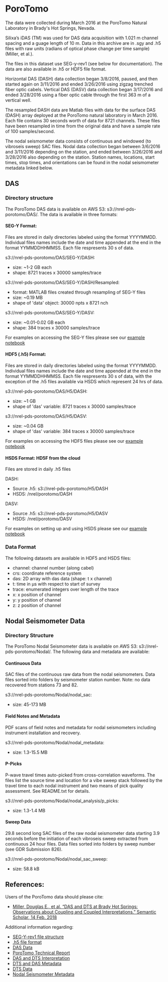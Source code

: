# PoroTomo

The data were collected during March 2016 at the PoroTomo Natural Laboratory
in Brady's Hot Springs, Nevada.

Silixa’s iDAS (TM) was used for DAS data acquisition with 1.021 m channel
spacing and a guage length of 10 m. Data in this archive are in .sgy and .h5
files with raw units (radians of optical phase change per time sample)
(Miller, et al.).

The files in this dataset use SEG-y-rev1 (see below for documentation). The
data are also available in .h5 or HDF5 file format.

Horizontal DAS (DASH) data collection began 3/8/2016, paused, and then started
again on 3/11/2016 and ended 3/26/2016 using zigzag trenched fiber optic
cabels. Vertical DAS (DASV) data collection began 3/17/2016 and ended 3/28/2016
using a fiber optic cable through the first 363 m of a vertical well.

The resampled DASH data are Matlab files with data for the surface DAS (DASH)
array deployed at the PoroTomo natural laboratory in March 2016. Each file
contains 30	seconds	worth of data for 8721	channels. These	files have been
resampled in time from the original data and have a sample rate of 100
samples/second.

The nodal seismometer data consists of continuous and windowed
(to vibroseis sweep) SAC files. Nodal data collection began between 3/6/2016
and 3/11/2016 depending on the station, and ended between 3/26/2016 and
3/28/2016 also depending on the station. Station names, locations, start times,
stop times, and orientations can be found in the nodal seismometer metadata
linked below.

## DAS

### Directory structure

The PoroTomo DAS data is available on AWS S3: s3://nrel-pds-porotomo/DAS/.
The data is available in three formats:

#### SEG-Y Format:

Files are stored in daily directories labeled using the format YYYYMMDD.
Individual files names include the date and time appended at the end in the
format YYMMDDHHMMSS. Each file respresents 30 s of data.

s3://nrel-pds-porotomo/DAS/SEG-Y/DASH:
- size: ~1-2 GB each
- shape: 8721 traces x 30000 samples/trace

s3://nrel-pds-porotomo/DAS/SEG-Y/DASH/Resampled:
- format: MATLAB files created through resampling of SEG-Y files
- size: ~0.19 MB
- shape of 'data' object: 30000 npts x 8721 nch

s3://nrel-pds-porotomo/DAS/SEG-Y/DASV:
- size: ~0.01-0.02 GB each
- shape: 384 traces x 30000 samples/trace

For examples on accessing the SEG-Y files please see our [example notebook](https://github.com/openEDI/documentation/blob/master/PoroTomo/PoroTomo_Distributed_Acoustic_Sensing_(DAS)_Data_SEGY.ipynb)

#### HDF5 (.h5) Format:

Files are stored in daily directories labeled using the format YYYYMMDD.
Individual files names include the date and time appended at the end in the
format YYMMDDHHMMSS. Each file respresents 30 s of data, with the exception of
the .h5 files available via HSDS which represent 24 hrs of data.

s3://nrel-pds-porotomo/DAS/H5/DASH:
- size: ~1 GB
- shape of 'das' variable: 8721 traces x 30000 samples/trace

s3://nrel-pds-porotomo/DAS/H5/DASV:
- size: ~0.04 GB
- shape of 'das' variable: 384 traces x 30000 samples/trace

For examples on accessing the HDF5 files please see our [example notebook](https://github.com/openEDI/documentation/blob/master/PoroTomo/PoroTomo_Distributed_Acoustic_Sensing_(DAS)_Data_hdf5.ipynb)

#### HSDS Format: HD5F from the cloud

Files are stored in daily .h5 files

DASH:
- Source .h5: s3://nrel-pds-porotomo/H5/DASH
- HSDS: /nrel/porotomo/DASH

DASV:
- Source .h5: s3://nrel-pds-porotomo/H5/DASV
- HSDS: /nrel/porotomo/DASV

For examples on setting up and using HSDS please see our [example notebook](https://github.com/openEDI/documentation/blob/master/PoroTomo/PoroTomo_Distributed_Acoustic_Sensing_(DAS)_Data_hsds.ipynb)

### Data Format

The following datasets are available in HDF5 and HSDS files:

- channel: channel number (along cabel)
- crs: coordinate reference system
- das: 2D array with das data (shape: t x channel)
- t: time in µs with respect to start of survey
- trace: enumerated integers over length of the trace
- x: x position of channel
- y: y position of channel
- z: z position of channel

## Nodal Seismometer Data

### Directory Structure

The PoroTomo Nodal Seismometer data is available on AWS S3:
s3://nrel-pds-porotomo/Nodal/.
The following data and metadata are available:

#### Continuous Data

SAC files of the continuous raw data from the nodal seismometers. Data files
sorted into folders by seismometer station number. Note: no data recovered
from stations 73 and 82.

s3://nrel-pds-porotomo/Nodal/nodal_sac:
- size: 45-173 MB


#### Field Notes and Metadata

PDF scans of field notes and metadata for nodal seismometers including
instrument installation and recovery.

s3://nrel-pds-porotomo/Nodal/nodal_metadata:
- size: 1.3-15.5 MB

#### P-Picks

P-wave travel times auto-picked from cross-correlation waveforms. The files
list the source time and location for a vibe sweep stack followed by the travel
time to each nodal instrument and two means of pick quality assessment. See
README.txt for details.

s3://nrel-pds-porotomo/Nodal/nodal_analysis/p_picks:
- size: 1.3-1.4 MB

#### Sweep Data

29.8 second long SAC files of the raw nodal seismometer data starting 3.9
seconds before the initiation of each vibroseis sweep extracted from continuous
24 hour files. Data files sorted into folders by sweep number
(see GDR Submission 826).

s3://nrel-pds-porotomo/Nodal/nodal_sac_sweep:
- size: 58.8 kB

## References:

Users of the PoroTomo data should please cite:
- [Miller, Douglas E., et al. “DAS and DTS at Brady Hot Springs: Observations about Coupling and Coupled Interpretations.” Semantic Scholar, 14 Feb. 2018](pdfs.semanticscholar.org/048f/419e3c2b4de348a7166b13cab3bc0d56afdc.pdf)

Additional information regarding:
- [SEG-Y-rev1 file structure](https://seg.org/Portals/0/SEG/News%20and%20Resources/Technical%20Standards/seg_y_rev1.pdf)
- [.h5 file format](https://support.hdfgroup.org/HDF5/doc/H5.format.html)
- [DAS Data](http://dx.doi.org/10.1093/gji/ggy102)
- [PoroTomo Technical Report](https://www.osti.gov/servlets/purl/1499141)
- [DAS and DTS Interpretation](https://pangea.stanford.edu/ERE/pdf/IGAstandard/SGW/2018/Miller.pdf)
- [DTS and DAS Metadata](https://gdr.openei.org/submissions/825)
- [DTS Data](https://gdr.openei.org/submissions/853)
- [Nodal Seismometer Metadata](https://gdr.openei.org/submissions/826)
